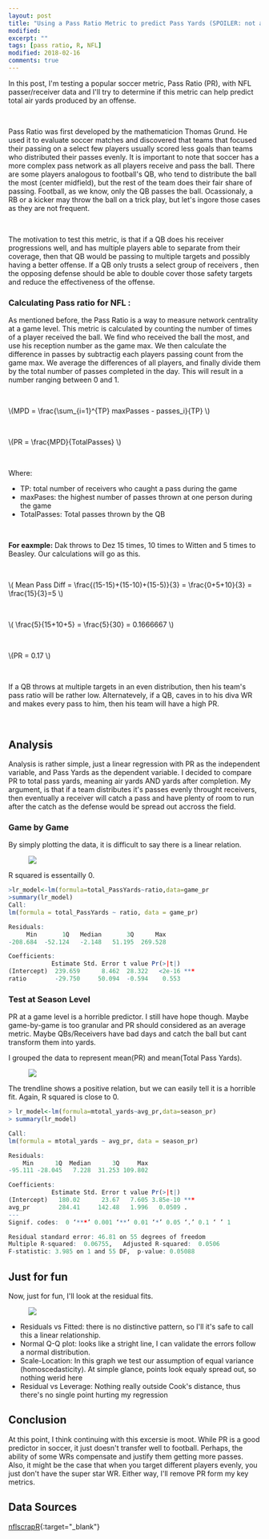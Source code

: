 ```yaml
---
layout: post
title: "Using a Pass Ratio Metric to predict Pass Yards (SPOILER: not a good metric)"
modified:
excerpt: ""
tags: [pass ratio, R, NFL]
modified: 2018-02-16
comments: true
---
```



In this post, I'm testing a popular soccer metric, Pass Ratio (PR), with NFL passer/receiver data and I'll try to determine if this metric can help predict total air yards produced by an offense.  

<br>

Pass Ratio was first developed by the mathematicion Thomas Grund. He used it to evaluate soccer matches and discovered that teams that focused their passing on a select few players usually scored less goals than teams who distributed their passes evenly. It is important to note that soccer has a more complex pass network as all players receive and pass the ball. There are some players analogous to football's QB, who tend to distribute the ball the most (center midfield), but the rest of the team does their fair share of passing. Football, as we know, only the QB passes the ball. Ocassionaly, a RB or a kicker may throw the ball on a trick play, but let's ingore those cases as they are not frequent.

<br>

The motivation to test this metric, is that if a QB does his receiver progressions well, and has multiple players able to separate from their coverage, then that QB would be passing to multiple targets and possibly having a better offense. If a QB only trusts a select group of receivers , then the opposing defense should be able to double cover those safety targets and reduce the effectiveness of the offense.

### Calculating Pass ratio for NFL :

As mentioned before, the Pass Ratio is a way to measure network centrality at a game level. This metric is calculated by counting the number of times of a player received the ball. We find who received the ball the most, and use his reception number as the game max. We then calculate the difference in passes by subtractig each players passing count from the game max. We average the differences of all players, and finally divide them by the total number of passes completed in the day.  This will result in a number ranging between 0 and 1.

<p><br></p>

\\(MPD = \frac{\sum_{i=1}^{TP} maxPasses - passes_i}{TP} \\)

<br>

\\(PR = \frac{MPD}{TotalPasses} \\)

<p><br></p>

Where:
* TP: total number of receivers who caught a pass during the game
* maxPases: the highest number of passes thrown at one person during the game 
* TotalPasses: Total passes thrown by the QB
<p><br></p>

**For eaxmple:** Dak throws to Dez 15 times, 10 times to Witten and 5 times to Beasley. Our calculations will go as this.
<p><br></p>

\\( Mean Pass Diff = \frac{(15-15)+(15-10)+(15-5)}{3} = \frac{0+5+10}{3} = \frac{15}{3}=5  \\)
<p><br></p>

\\( \frac{5}{15+10+5} = \frac{5}{30} = 0.1666667 \\)
<p><br></p>

\\(PR = 0.17 \\)
<p><br></p>

If a QB throws at multiple targets in an even distribution, then his team's pass ratio will be rather low. Alternatevely, if a QB, caves in to his diva WR and makes every pass to him, then his team will have a high PR.

<br>

## Analysis

Analysis is rather simple, just a linear regression with PR as the independent variable, and Pass Yards as the dependent variable. I decided to compare PR to total pass yards, meaning air yards AND yards after completion. My argument, is that if a team distributes it's passes evenly throught receivers, then eventually a receiver will catch a pass and have plenty of room to run after the catch as the defense would be spread out accross the field.

### Game by Game 

By simply plotting the data, it is difficult to say there is a linear relation.

<figure>
     <img src="/images/nfl_passratio/game_lvl_pr.jpeg">
    <figcaption></figcaption>
</figure>

R squared is essentailly 0.

```R
>lr_model<-lm(formula=total_PassYards~ratio,data=game_pr
>summary(lr_model)
Call:
lm(formula = total_PassYards ~ ratio, data = game_pr)

Residuals:
     Min       1Q   Median       3Q      Max 
-208.684  -52.124   -2.148   51.195  269.528 

Coefficients:
            Estimate Std. Error t value Pr(>|t|)    
(Intercept)  239.659      8.462  28.322   <2e-16 ***
ratio        -29.750     50.094  -0.594    0.553   

```


### Test at Season Level

PR at a game level is a horrible predictor. I still have hope though. Maybe game-by-game is too granular and PR should considered as an average metric. Maybe QBs/Receivers have bad days and catch the ball but cant transform them into yards.

I grouped the data to represent mean(PR) and mean(Total Pass Yards).

<figure>
     <img src="/images/nfl_passratio/season_lvl_pr.jpeg">
    <figcaption></figcaption>
</figure>

The trendline shows a positive relation, but we can easily tell it is a horrible fit.  Again, R squared is close to 0.

```R
> lr_model<-lm(formula=mtotal_yards~avg_pr,data=season_pr)
> summary(lr_model)

Call:
lm(formula = mtotal_yards ~ avg_pr, data = season_pr)

Residuals:
    Min      1Q  Median      3Q     Max 
-95.111 -28.045   7.228  31.253 109.802 

Coefficients:
            Estimate Std. Error t value Pr(>|t|)    
(Intercept)   180.02      23.67   7.605 3.85e-10 ***
avg_pr        284.41     142.48   1.996   0.0509 .  
---
Signif. codes:  0 ‘***’ 0.001 ‘**’ 0.01 ‘*’ 0.05 ‘.’ 0.1 ‘ ’ 1

Residual standard error: 46.81 on 55 degrees of freedom
Multiple R-squared:  0.06755,	Adjusted R-squared:  0.0506 
F-statistic: 3.985 on 1 and 55 DF,  p-value: 0.05088
```

## Just for fun

Now, just for fun, I'll look at the residual fits.
<figure>
     <img src="/images/nfl_passratio/season_fit.jpeg">
    <figcaption></figcaption>
</figure>

* Residuals vs Fitted: there is no distinctive pattern, so I'll it's safe to call this a linear relationship.
* Normal Q-Q plot: looks like a stright line, I can validate the errors follow a normal distribution.
* Scale-Location: In this graph we test our assumption of equal variance (homoscedasticity). At simple glance, points look equaly spread out, so nothing werid here
* Residual vs Leverage: Nothing really outside Cook's distance, thus there's no single point hurting my regression


## Conclusion
At this point, I think continuing with this excersie is moot. While PR is a good predictor in soccer, it just doesn't transfer well to football. Perhaps, the ability of some WRs compensate and justify them getting more passes. Also, it might be the case that when you target different players evenly, you just don't have the super star WR. Either way, I'll remove PR form my key metrics.


## Data Sources
[nflscrapR](https://github.com/maksimhorowitz/nflscrapR){:target="_blank"}
